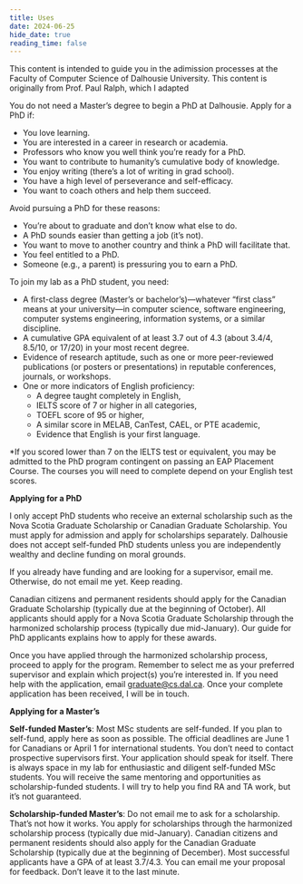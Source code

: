 ```yaml
---
title: Uses
date: 2024-06-25
hide_date: true
reading_time: false
---
```


This content is intended to guide you in the adimission processes at the Faculty of Computer Science of Dalhousie University.
This content is originally from Prof. Paul Ralph, which I adapted

You do not need a Master’s degree to begin a PhD at Dalhousie. Apply for a PhD if:

- You love learning.
- You are interested in a career in research or academia.
- Professors who know you well think you’re ready for a PhD.
- You want to contribute to humanity’s cumulative body of knowledge.
- You enjoy writing (there’s a lot of writing in grad school).
- You have a high level of perseverance and self-efficacy.
- You want to coach others and help them succeed.

Avoid pursuing a PhD for these reasons:

- You’re about to graduate and don’t know what else to do.
- A PhD sounds easier than getting a job (it’s not).
- You want to move to another country and think a PhD will facilitate that.
- You feel entitled to a PhD.
- Someone (e.g., a parent) is pressuring you to earn a PhD.

To join my lab as a PhD student, you need:

- A first-class degree (Master’s or bachelor’s)—whatever “first class” means at your university—in computer science, software engineering, computer systems engineering, information systems, or a similar discipline.
- A cumulative GPA equivalent of at least 3.7 out of 4.3 (about 3.4/4, 8.5/10, or 17/20) in your most recent degree.
- Evidence of research aptitude, such as one or more peer-reviewed publications (or posters or presentations) in reputable conferences, journals, or workshops.
- One or more indicators of English proficiency:
  - A degree taught completely in English,
  - IELTS score of 7 or higher in all categories,
  - TOEFL score of 95 or higher,
  - A similar score in MELAB, CanTest, CAEL, or PTE academic,
  - Evidence that English is your first language.

*If you scored lower than 7 on the IELTS test or equivalent, you may be admitted to the PhD program contingent on passing an EAP Placement Course. The courses you will need to complete depend on your English test scores.

**Applying for a PhD**

I only accept PhD students who receive an external scholarship such as the Nova Scotia Graduate Scholarship or Canadian Graduate Scholarship. You must apply for admission and apply for scholarships separately. Dalhousie does not accept self-funded PhD students unless you are independently wealthy and decline funding on moral grounds.

If you already have funding and are looking for a supervisor, email me. Otherwise, do not email me yet. Keep reading.

Canadian citizens and permanent residents should apply for the Canadian Graduate Scholarship (typically due at the beginning of October). All applicants should apply for a Nova Scotia Graduate Scholarship through the harmonized scholarship process (typically due mid-January). Our guide for PhD applicants explains how to apply for these awards.

Once you have applied through the harmonized scholarship process, proceed to apply for the program. Remember to select me as your preferred supervisor and explain which project(s) you’re interested in. If you need help with the application, email graduate@cs.dal.ca. Once your complete application has been received, I will be in touch.

**Applying for a Master’s**

**Self-funded Master’s**: Most MSc students are self-funded. If you plan to self-fund, apply here as soon as possible. The official deadlines are June 1 for Canadians or April 1 for international students. You don’t need to contact prospective supervisors first. Your application should speak for itself. There is always space in my lab for enthusiastic and diligent self-funded MSc students. You will receive the same mentoring and opportunities as scholarship-funded students. I will try to help you find RA and TA work, but it’s not guaranteed.

**Scholarship-funded Master’s**: Do not email me to ask for a scholarship. That’s not how it works. You apply for scholarships through the harmonized scholarship process (typically due mid-January). Canadian citizens and permanent residents should also apply for the Canadian Graduate Scholarship (typically due at the beginning of December). Most successful applicants have a GPA of at least 3.7/4.3. You can email me your proposal for feedback. Don’t leave it to the last minute.
